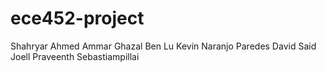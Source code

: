 # ece452-project
Shahryar Ahmed
Ammar Ghazal
Ben Lu
Kevin Naranjo Paredes
David Said
Joell Praveenth Sebastiampillai
